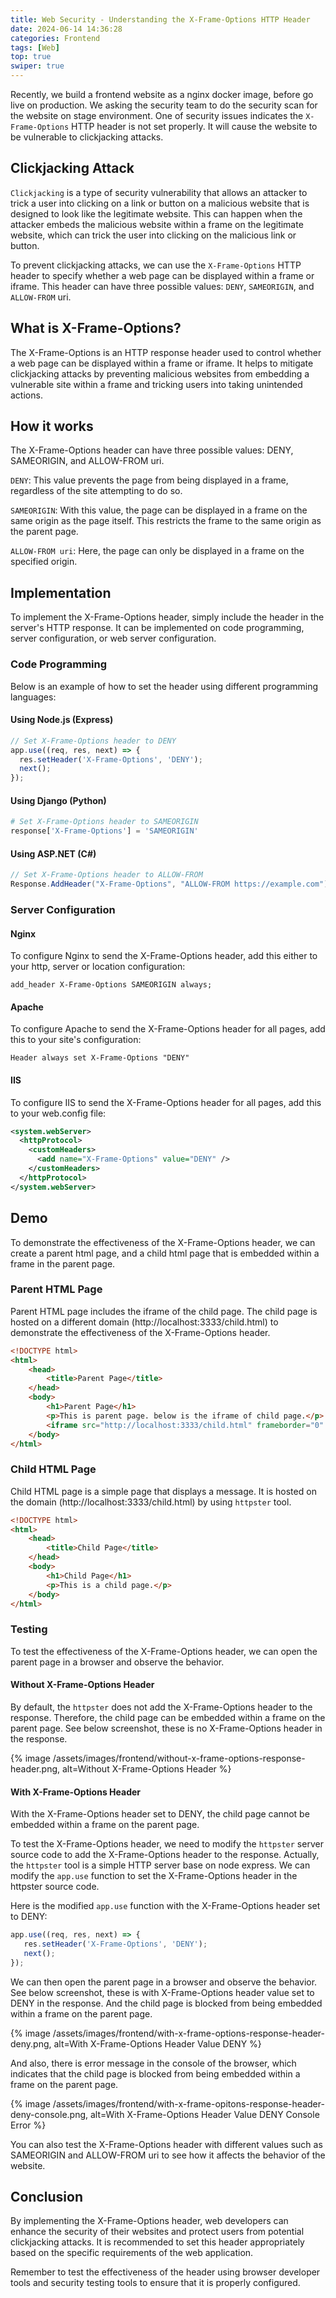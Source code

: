 ```yaml
---
title: Web Security - Understanding the X-Frame-Options HTTP Header
date: 2024-06-14 14:36:28
categories: Frontend
tags: [Web]
top: true
swiper: true
---
```


Recently, we build a frontend website as a nginx docker image, before go live on production. We asking the security team to do the security scan for the website on stage environment. One of security issues indicates the `X-Frame-Options` HTTP header is not set properly. It will cause the website to be vulnerable to clickjacking attacks.

## Clickjacking Attack
`Clickjacking` is a type of security vulnerability that allows an attacker to trick a user into clicking on a link or button on a malicious website that is designed to look like the legitimate website. This can happen when the attacker embeds the malicious website within a frame on the legitimate website, which can trick the user into clicking on the malicious link or button.

To prevent clickjacking attacks, we can use the `X-Frame-Options` HTTP header to specify whether a web page can be displayed within a frame or iframe. This header can have three possible values: `DENY`, `SAMEORIGIN`, and `ALLOW-FROM` uri.

## What is X-Frame-Options?
The X-Frame-Options is an HTTP response header used to control whether a web page can be displayed within a frame or iframe. It helps to mitigate clickjacking attacks by preventing malicious websites from embedding a vulnerable site within a frame and tricking users into taking unintended actions.

## How it works
The X-Frame-Options header can have three possible values: DENY, SAMEORIGIN, and ALLOW-FROM uri.

`DENY`: This value prevents the page from being displayed in a frame, regardless of the site attempting to do so.

`SAMEORIGIN`: With this value, the page can be displayed in a frame on the same origin as the page itself. This restricts the frame to the same origin as the parent page.

`ALLOW-FROM uri`: Here, the page can only be displayed in a frame on the specified origin.

## Implementation
To implement the X-Frame-Options header, simply include the header in the server's HTTP response. It can be implemented on code programming, server configuration, or web server configuration.

### Code Programming
Below is an example of how to set the header using different programming languages:

#### Using Node.js (Express)

``` javascript
// Set X-Frame-Options header to DENY
app.use((req, res, next) => {
  res.setHeader('X-Frame-Options', 'DENY');
  next();
});
```

#### Using Django (Python)

``` python
# Set X-Frame-Options header to SAMEORIGIN
response['X-Frame-Options'] = 'SAMEORIGIN'
```

#### Using ASP.NET (C#)

``` C#
// Set X-Frame-Options header to ALLOW-FROM
Response.AddHeader("X-Frame-Options", "ALLOW-FROM https://example.com");
```

### Server Configuration
#### Nginx
To configure Nginx to send the X-Frame-Options header, add this either to your http, server or location configuration:

``` 
add_header X-Frame-Options SAMEORIGIN always;
```

#### Apache
To configure Apache to send the X-Frame-Options header for all pages, add this to your site's configuration:

```
Header always set X-Frame-Options "DENY"
```

#### IIS
To configure IIS to send the X-Frame-Options header for all pages, add this to your web.config file:

``` xml
<system.webServer>
  <httpProtocol>
    <customHeaders>
      <add name="X-Frame-Options" value="DENY" />
    </customHeaders>
  </httpProtocol>
</system.webServer>
```

## Demo
To demonstrate the effectiveness of the X-Frame-Options header, we can create a parent html page, and a child html page that is embedded within a frame in the parent page.

### Parent HTML Page
Parent HTML page includes the iframe of the child page. The child page is hosted on a different domain (http://localhost:3333/child.html) to demonstrate the effectiveness of the X-Frame-Options header. 

``` html
<!DOCTYPE html>
<html>
    <head>
        <title>Parent Page</title>
    </head>
    <body>
        <h1>Parent Page</h1>
        <p>This is parent page. below is the iframe of child page.</p>
        <iframe src="http://localhost:3333/child.html" frameborder="0" sandbox="allow-scripts" style="width: 100%; height: 200px;"></iframe>
    </body>
</html>
```

### Child HTML Page
Child HTML page is a simple page that displays a message. It is hosted on the domain (http://localhost:3333/child.html) by using `httpster` tool.

``` html
<!DOCTYPE html>
<html>
    <head>
        <title>Child Page</title>
    </head>
    <body>
        <h1>Child Page</h1>   
        <p>This is a child page.</p> 
    </body>
</html>
```

### Testing
To test the effectiveness of the X-Frame-Options header, we can open the parent page in a browser and observe the behavior.

#### Without X-Frame-Options Header
By default, the `httpster` does not add the X-Frame-Options header to the response. Therefore, the child page can be embedded within a frame on the parent page. See below screenshot, these is no X-Frame-Options header in the response.

{% image /assets/images/frontend/without-x-frame-options-response-header.png, alt=Without X-Frame-Options Header %}

#### With X-Frame-Options Header
With the X-Frame-Options header set to DENY, the child page cannot be embedded within a frame on the parent page.

To test the X-Frame-Options header, we need to modify the `httpster` server source code to add the X-Frame-Options header to the response. Actually, the `httpster` tool is a simple HTTP server base on node express. We can modify the `app.use` function to set the X-Frame-Options header in the httpster source code. 

Here is the modified `app.use` function with the X-Frame-Options header set to DENY:

``` javascript
app.use((req, res, next) => {
   res.setHeader('X-Frame-Options', 'DENY');
   next();
});
```

We can then open the parent page in a browser and observe the behavior. See below screenshot, these is with X-Frame-Options header value set to DENY in the response. And the child page is blocked from being embedded within a frame on the parent page.

{% image /assets/images/frontend/with-x-frame-options-response-header-deny.png, alt=With X-Frame-Options Header Value DENY %}

And also, there is error message in the console of the browser, which indicates that the child page is blocked from being embedded within a frame on the parent page.

{% image /assets/images/frontend/with-x-frame-opitons-response-header-deny-console.png,  alt=With X-Frame-Options Header Value DENY Console Error %}

You can also test the X-Frame-Options header with different values such as SAMEORIGIN and ALLOW-FROM uri to see how it affects the behavior of the website.

## Conclusion
By implementing the X-Frame-Options header, web developers can enhance the security of their websites and protect users from potential clickjacking attacks. It is recommended to set this header appropriately based on the specific requirements of the web application.

Remember to test the effectiveness of the header using browser developer tools and security testing tools to ensure that it is properly configured.


